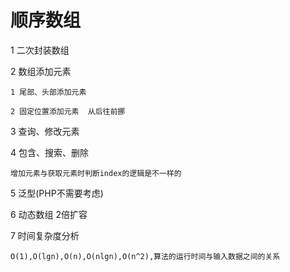 # 顺序数组

1 二次封装数组

2 数组添加元素

    1 尾部、头部添加元素
    
    2 固定位置添加元素  从后往前挪
    
3 查询、修改元素

4 包含、搜索、删除

    增加元素与获取元素时判断index的逻辑是不一样的
    
5 泛型(PHP不需要考虑)

6 动态数组 2倍扩容

7 时间复杂度分析 

    O(1),O(lgn),O(n),O(nlgn),O(n^2),算法的运行时间与输入数据之间的关系